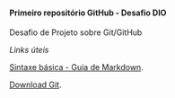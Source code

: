#### Primeiro repositório GitHub - Desafio DIO

Desafio de Projeto sobre Git/GitHub

*Links úteis*

[Sintaxe básica - Guia de Markdown](https://www.markdownguide.org/basic-syntax/).

[Download Git](https://git-scm.com/download/win).


